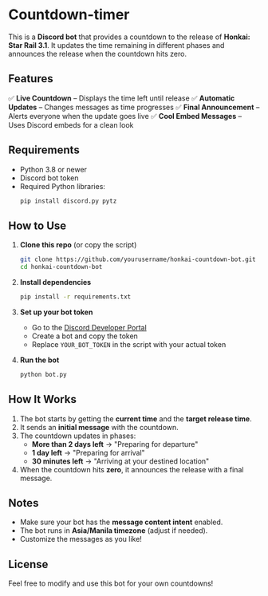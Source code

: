 # Countdown-timer

This is a **Discord bot** that provides a countdown to the release of **Honkai: Star Rail 3.1**. It updates the time remaining in different phases and announces the release when the countdown hits zero.

## Features
✅ **Live Countdown** – Displays the time left until release
✅ **Automatic Updates** – Changes messages as time progresses
✅ **Final Announcement** – Alerts everyone when the update goes live
✅ **Cool Embed Messages** – Uses Discord embeds for a clean look

## Requirements
- Python 3.8 or newer
- Discord bot token
- Required Python libraries:
  ```bash
  pip install discord.py pytz
  ```

## How to Use
1. **Clone this repo** (or copy the script)
   ```bash
   git clone https://github.com/yourusername/honkai-countdown-bot.git
   cd honkai-countdown-bot
   ```
2. **Install dependencies**
   ```bash
   pip install -r requirements.txt
   ```
3. **Set up your bot token**
   - Go to the [Discord Developer Portal](https://discord.com/developers/applications)
   - Create a bot and copy the token
   - Replace `YOUR_BOT_TOKEN` in the script with your actual token

4. **Run the bot**
   ```bash
   python bot.py
   ```

## How It Works
1. The bot starts by getting the **current time** and the **target release time**.
2. It sends an **initial message** with the countdown.
3. The countdown updates in phases:
   - **More than 2 days left** → "Preparing for departure"
   - **1 day left** → "Preparing for arrival"
   - **30 minutes left** → "Arriving at your destined location"
4. When the countdown hits **zero**, it announces the release with a final message.

## Notes
- Make sure your bot has the **message content intent** enabled.
- The bot runs in **Asia/Manila timezone** (adjust if needed).
- Customize the messages as you like!

## License
Feel free to modify and use this bot for your own countdowns!

